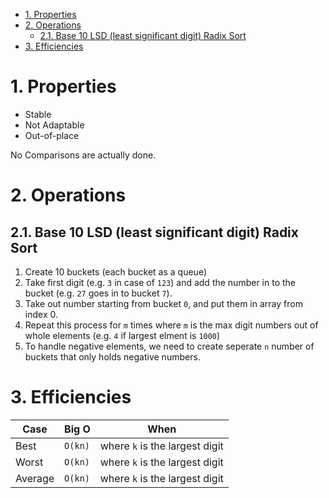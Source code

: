 <!-- TOC -->

- [1. Properties](#1-properties)
- [2. Operations](#2-operations)
    - [2.1. Base 10 LSD (least significant digit) Radix Sort](#21-base-10-lsd-least-significant-digit-radix-sort)
- [3. Efficiencies](#3-efficiencies)

<!-- /TOC -->
# 1. Properties
* Stable
* Not Adaptable
* Out-of-place

No Comparisons are actually done. 

# 2. Operations
## 2.1. Base 10 LSD (least significant digit) Radix Sort
1. Create 10 buckets (each bucket as a queue)
2. Take first digit (e.g. `3` in case of `123`) and add the number in to the bucket (e.g. `27` goes in to bucket `7`).
3. Take out number starting from bucket `0`, and put them in array from index 0.
4. Repeat this process for `m` times where `m` is the max digit numbers out of whole elements (e.g. `4` if largest elment is `1000`)
5. To handle negative elements, we need to create seperate `n` number of buckets that only holds negative numbers.

# 3. Efficiencies
|Case|Big O|When|
|---|---|---|
|Best|`O(kn)`|where `k` is the largest digit|
|Worst|`O(kn)`|where `k` is the largest digit|
|Average|`O(kn)`|where `k` is the largest digit|